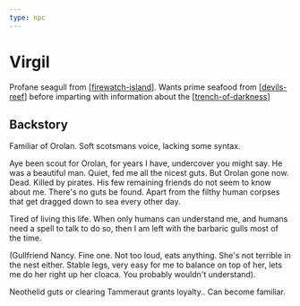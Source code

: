 ```yaml
---
type: npc
---
```


# Virgil
Profane seagull from [[firewatch-island]].
Wants prime seafood from [[devils-reef]] before imparting with information about the [[trench-of-darkness]]

## Backstory
Familiar of Orolan. Soft scotsmans voice, lacking some syntax.

Aye been scout for Orolan, for years I have, undercover you might say. He was a beautiful man. Quiet, fed me all the nicest guts. But Orolan gone now. Dead. Killed by pirates. His few remaining friends do not seem to know about me. There's no guts be found. Apart from the filthy human corpses that get dragged down to sea every other day.

Tired of living this life. When only humans can understand me, and humans need a spell to talk to do so, then I am left with the barbaric gulls most of the time.

(Gullfriend Nancy. Fine one. Not too loud, eats anything. She's not terrible in the nest either. Stable legs, very easy for me to balance on top of her, lets me do her right up her cloaca. You probably wouldn't understand).

Neothelid guts or clearing Tammeraut grants loyalty.. Can become familiar.


[//begin]: # "Autogenerated link references for markdown compatibility"
[firewatch-island]: ../seaofbones/firewatch-island "Firewatch island"
[devils-reef]: ../seaofbones/devils-reef "Devils Reef"
[trench-of-darkness]: ../seaofbones/trench-of-darkness "Trench of Darkness"
[//end]: # "Autogenerated link references"
